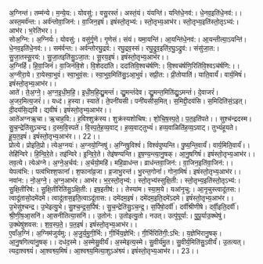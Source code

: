 

  
अ॒ग्निन्तं। तम्म॑न्ये। म॒न्ये॒य:। योवसु॑:। वसु॒रस्तं॑। अस्तं॒यं। यंयन्ति॑। यन्ति॑धे॒नव॑:। धे॒नव॒इति॑धे॒नव॑:।। अस्त॒मर्व॑न्त:। अर्व॑न्तोवा॒जिन॑:। वा॒जिन॒इषं॑। इषं॑स्तो॒तृभ्य॑:। स्तो॒तृभ्य॒आभ॑र। स्तो॒तृभ्य॒इति॑स्तो॒तृऽभ्य॑:। आभ॑र। भ॒रेति॑भर।।  
सोअ॒ग्नि:। अ॒ग्निर्यः। योवसु॑:। वसु॑र्गृ॒णॆ। गृ॒णेसं। संयं। यमा॒यन्ति॑। आ॒यन्ति॑धे॒नव॑:। आ॒यन्तीत्या॒ऽयन्ति॑। धे॒नव॒इति॑धे॒नव॑:।। सम॑र्वन्त:। अर्व॑न्तोरघु॒द्रव॑:। रघु॒द्रव॒स्सं। रघु॒द्रुव॒इति॑र॒घु॒ऽद्रुव॑:। संसु॑जा॒त:। सु॒जा॒तस्सू॒रय॑:। सु॒जा॒तइति॑सु॒ऽजा॒त:। सू॒रय॒इषं॑। इषं॑स्तो॒तृभ्य॒आभ॑र।।  
अ॒ग्निर्हि। हि॒वा॒जिनं॑। वा॒जिनं॑वि॒शे। वि॒शेददा॑ति। ददा॑तिवि॒श्वच॑र्षणि:। वि॒श्वच॑र्षणि॒रिति॑वि॒श्वऽच॑र्षणि:।। अ॒ग्नीरा॒ये। रा॒येस्वा॒भुवं॑। स्वा॒भुवं॒स:। स्वा॒भुव॒मिति॑सु॒ऽआ॒भुवं॑। सप्री॒त:। प्री॒तोयाति॑। याति॒वार्यं॑। वार्य॒मिषं॑। इषं॑स्तो॒तृभ्य॒आभ॑र।।  
आते॑। ते॒अ॒ग्ने॒। अ॒ग्न॒इ॒धी॒म॒हि॒। इ॒धी॒म॒हि॒द्यु॒मन्तं॑। द्यु॒मन्तं॑देव। द्यु॒मन्त॒मिति॑द्यु॒ऽमन्तं॑। दे॒वाजरं॑। अ॒जर॒मित्य॒जरं॑।। यध्द॑। ह॒स्या। स्याते॑। ते॒पनी॑यसी। पनी॑यसीस॒मित्। स॒मिद्दी॒दय॑सि। स॒मिदिति॑सं॒ऽइत्। दी॒दय॑सि॒द्यवि॑। द्यवीषं॑। इषं॑स्तो॒तृभ्य॒आभ॑र।।  
आते॑अग्नऋ॒चा। ऋ॒चाह॒वि:। ह॒विश्शुक्र॑स्य। शुक्र॑स्यशोचिष:। शो॒चि॒ष॒स्प॒ते॒। प॒त॒इति॑पते।। सुश्च॑न्द्रदस्म। सु॒च॒न्द्रेति॑सुऽचन्द्र। द॒स्म॒वि॒स्पते॑। वि॒स्प॒ते॒ह॒व्य॒वाट्। ह॒व्य॒वाट्तुभ्यं॑। हव्य॒वाळिति॑ह॒व्य॒ऽवाट्। तुभ्यं॑हूयते। हू॒य॒त॒इषं॑। इषं॑स्तो॒तृभ्य॒आभ॑र।। 22।।  
प्रोत्ये। प्रोइति॒प्रो। त्येअ॒ग्नयः॑। अ॒ग्नयो॒ग्निषु॑। अ॒ग्निषु॒विश्वं॑। विश्वं॑पुष्यन्ति। पु॒ष्य॒न्ति॒वार्यं॑। वार्य॒मिति॒वार्यं॑।। तेहि॑न्विरे। हि॒न्वि॒रे॒ते। तइ॑न्विरे। इ॒न्वि॒रे॒ते। तेइ॑षण्यन्ति। इ॒ष॒ण्य॒न्त्या॒नु॒षक्। आ॒नु॒षगिषं॑। इषं॑स्तो॒तृभ्य॒आभ॑र।।  
तव॒त्ये। त्येअ॑ग्ने। अ॒ग्ने॒अ॒र्चय॑:। अ॒र्चयो॒महि॑। महि॒व्राध॑न्त। व्राध॑न्तवा॒जिन॑:। वा॒जिन॒इति॑वा॒जिन॑:।। येपत्व॑भि:। पत्व॑भिश्श॒फानां॑। श॒फानां॑व्र॒जा। व्र॒जाभु॒रन्त॑। भु॒रन्त॒गोनां॑। गोना॒मिषं॑। इषं॑स्तो॒तृभ्य॒आभ॑र।।  
नवा॑न:। नो॒अ॒ग्ने॒। अ॒ग्न॒आभ॑र। आभ॑र। भ॒र॒स्तो॒तृभ्य॑:। स्तो॒तृभ्य॑स्सुक्षि॒ती:। स्तो॒तृभ्य॒इति॑स्तो॒तृऽभ्य॑:। सु॒क्षि॒तीरिष॑:। सु॒क्षि॒तीरिति॑सु॒ऽक्षि॒ती:। इष॒इतीष॑:।। तेस्या॑म। स्या॒म॒ये। यआ॑नृ॒चु:। आ॒नृ॒चुस्त्वादू॑तस:। त्वादू॑तासो॒दमे॑दमे। त्वादू॑तास॒इति॒त्वाऽदू॑तास:। दमे॑दम॒इषं॑। दमे॑दम॒इति॒दमे॑ऽदमे। इषं॑स्तो॒तृभ्य॒आभ॑र।।  
उ॒भेसु॑श्चन्द्र। उ॒भेइत्यु॒भे। सु॒श्च॒न्द्र॒स॒र्पिष॑:। सु॒च॒न्द्रेति॑सु॒ऽच॒न्द्र॒। स॒र्पिषो॒दर्वी॑। दर्वी॑श्रीणीषे। दर्वी॒इति॒दर्वी॑। श्री॒णी॒ष॒आ॒सनि॑। आ॒सनीतित्या॒सनि॑।। उ॒तोन॑:। उ॒तोइत्यु॒तो। नउत्। उत्पु॑पूर्या:। पु॒पू॒र्याउ॒क्थेषु॑। उ॒क्थेषु॑शवस:। श॒व॒स्प॒ते॒। प॒त॒इषं॑। इषं॑स्तो॒तृभ्य॒आभ॑र।।  
ए॒वाँअ॒ग्निं। अ॒ग्निम॑जुर्यमु:। अ॒जु॒र्य॒मु॒गी॒र्भि:। गी॒र्भिय॒ज्ञेभि॑:। गी॒र्भिरिति॑गी॒:ऽभि:। य॒ज्ञेभि॑रानु॒षक्। आ॒नु॒षगित्या॑नु॒षक्।। दध॑द॒स्मे। अ॒स्मेसु॒वीर्यं॑। अ॒स्मेइत्य॒स्मे। सु॒वीर्य॑मु॒त। सु॒वीर्य॒मिति॑सु॒ऽवीर्यं॑। उ॒तत्यत्। त्यदा॒श्वश्व्यं॑। आ॒श्वश्व्य॒मिषं॑। आ॒श्वश्व्य॒मित्या॒शुऽअ॑श्व्यं। इषं॑स्तो॒तृभ्य॒आभ॑र।। 23।।  
